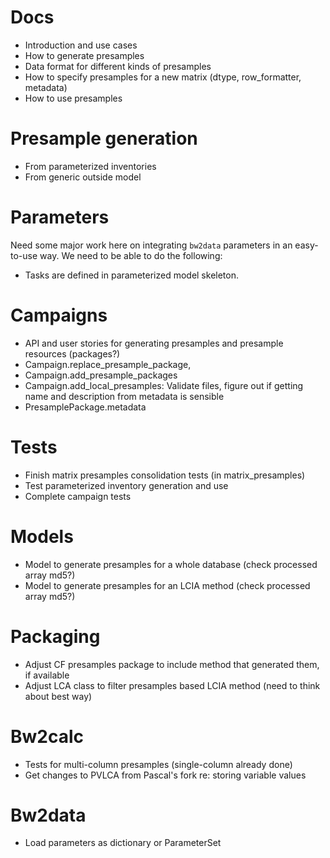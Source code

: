 # Docs

* Introduction and use cases
* How to generate presamples
* Data format for different kinds of presamples
* How to specify presamples for a new matrix (dtype, row_formatter, metadata)
* How to use presamples

# Presample generation

* From parameterized inventories
* From generic outside model

# Parameters

Need some major work here on integrating `bw2data` parameters in an easy-to-use way. We need to be able to do the following:

* Tasks are defined in parameterized model skeleton.

# Campaigns

* API and user stories for generating presamples and presample resources (packages?)
* Campaign.replace_presample_package,
* Campaign.add_presample_packages
* Campaign.add_local_presamples: Validate files, figure out if getting name and description from metadata is sensible
* PresamplePackage.metadata

# Tests

* Finish matrix presamples consolidation tests (in matrix_presamples)
* Test parameterized inventory generation and use
* Complete campaign tests

# Models

* Model to generate presamples for a whole database (check processed array md5?)
* Model to generate presamples for an LCIA method (check processed array md5?)

# Packaging

* Adjust CF presamples package to include method that generated them, if available
* Adjust LCA class to filter presamples based LCIA method (need to think about best way)

# Bw2calc

* Tests for multi-column presamples (single-column already done)
* Get changes to PVLCA from Pascal's fork re: storing variable values

# Bw2data

* Load parameters as dictionary or ParameterSet
